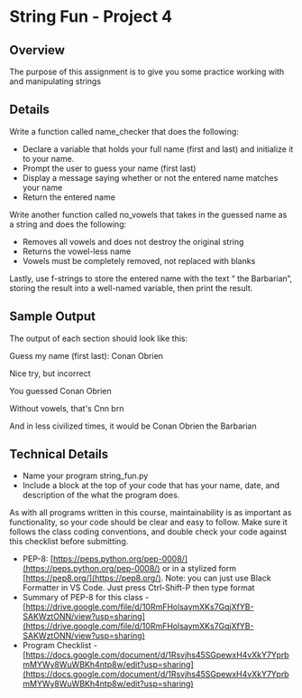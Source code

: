 # String Fun - Project 4

## Overview
The purpose of this assignment is to give you some practice working with and manipulating strings

## Details
Write a function called name_checker that does the following:
* Declare a variable that holds your full name (first and last) and initialize it to your name.
* Prompt the user to guess your name (first last)
* Display a message saying whether or not the entered name matches your name
* Return the entered name

Write another function called no_vowels that takes in the guessed name as a string and does the following:
* Removes all vowels and does not destroy the original string
* Returns the vowel-less name
* Vowels must be completely removed, not replaced with blanks

Lastly, use f-strings to store the entered name with the text “ the Barbarian”, storing the result into a well-named variable, then print the result.

## Sample Output

The output of each section should look like this:

Guess my name (first last): Conan Obrien

Nice try, but incorrect

You guessed Conan Obrien

Without vowels, that's Cnn brn

And in less civilized times, it would be Conan Obrien the Barbarian

## Technical Details

- Name your program string_fun.py
- Include a block at the top of your code that has your name, date, and description of the what the program does.

As with all programs written in this course, maintainability is as important as functionality, so your code should be clear and easy to follow.  Make sure it follows the class coding conventions, and double check your code against this checklist before submitting.

- PEP-8: [https://peps.python.org/pep-0008/](https://peps.python.org/pep-0008/) or in a stylized form [https://pep8.org/](https://pep8.org/). Note: you can just use Black Formatter in VS Code. Just press Ctrl-Shift-P then type format
- Summary of PEP-8 for this class - [https://drive.google.com/file/d/10RmFHolsaymXKs7GqjXfYB-SAKWztONN/view?usp=sharing](https://drive.google.com/file/d/10RmFHolsaymXKs7GqjXfYB-SAKWztONN/view?usp=sharing)
- Program Checklist -[https://docs.google.com/document/d/1Rsvjhs45SGpewxH4vXkY7YprbmMYWy8WuWBKh4ntp8w/edit?usp=sharing](https://docs.google.com/document/d/1Rsvjhs45SGpewxH4vXkY7YprbmMYWy8WuWBKh4ntp8w/edit?usp=sharing)
